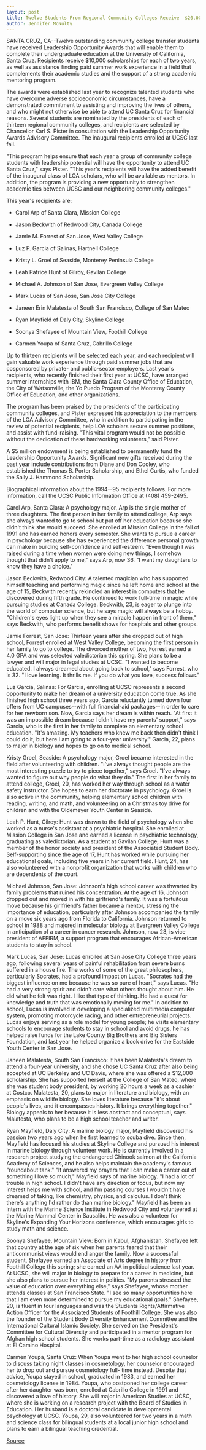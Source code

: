 ```yaml
---
layout: post
title: Twelve Students From Regional Community Colleges Receive  $20,000 Scholarships To Attend UC Santa Cruz
author: Jennifer McNulty
---
```


SANTA CRUZ, CA--Twelve outstanding community college transfer  students have received Leadership Opportunity Awards that will  enable them to complete their undergraduate education at the  University of California, Santa Cruz. Recipients receive $10,000  scholarships for each of two years, as well as assistance finding  paid summer work experience in a field that complements their  academic studies and the support of a strong academic mentoring  program.

The awards were established last year to recognize talented  students who have overcome adverse socioeconomic circumstances,  have a demonstrated commitment to assisting and improving the  lives of others, and who might not otherwise be able to attend UC  Santa Cruz for financial reasons. Several students are nominated by  the presidents of each of thirteen regional community colleges, and  recipients are selected by Chancellor Karl S. Pister in consultation  with the Leadership Opportunity Awards Advisory Committee. The  inaugural recipients enrolled at UCSC last fall.

"This program helps ensure that each year a group of  community college students with leadership potential will have the  opportunity to attend UC Santa Cruz," says Pister. "This year's  recipients will have the added benefit of the inaugural class of LOA  scholars, who will be available as mentors. In addition, the program  is providing a new opportunity to strengthen academic ties between  UCSC and our neighboring community colleges."

This year's recipients are:

* Carol Arp of Santa Clara, Mission College

* Jason Beckwith of Redwood City, Canada College

* Jamie M. Forrest of San Jose, West Valley College

* Luz P. Garcia of Salinas, Hartnell College

* Kristy L. Groel of Seaside, Monterey Peninsula College

* Leah Patrice Hunt of Gilroy, Gavilan College

* Michael A. Johnson of San Jose, Evergreen Valley College

* Mark Lucas of San Jose, San Jose City College

* Janeen Erin Malatesta of South San Francisco, College of San Mateo

* Ryan Mayfield of Daly City, Skyline College

* Soonya Shefayee of Mountain View, Foothill College

* Carmen Youpa of Santa Cruz, Cabrillo College

Up to thirteen recipients will be selected each year, and each  recipient will gain valuable work experience through paid summer  jobs that are cosponsored by private- and public-sector  employers. Last year's recipients, who recently finished their first  year at UCSC, have arranged summer internships with IBM, the Santa  Clara County Office of Education, the City of Watsonville, the Yo  Puedo Program of the Monterey County Office of Education, and other  organizations.

The program has been praised by the presidents of the  participating community colleges, and Pister expressed his  appreciation to the members of the LOA Advisory Committee, who in  addition to participating in the review of potential recipients, help  LOA scholars secure summer positions, and assist with fund-raising.  "This vital program would not be possible without the dedication of  these hardworking volunteers," said Pister.

A $5 million endowment is being established to permanently  fund the Leadership Opportunity Awards. Significant new gifts  received during the past year include contributions from Diane and  Don Cooley, who established the Thomas B. Porter Scholarship, and  Ethel Curtis, who funded the Sally J. Hammond Scholarship.

Biographical information about the 1994--95 recipients  follows. For more information, call the UCSC Public Information  Office at (408) 459-2495.

Carol Arp, Santa Clara: A psychology major, Arp is the single mother  of three daughters. The first person in her family to attend college,  Arp says she always wanted to go to school but put off her education  because she didn't think she would succeed. She enrolled at Mission  College in the fall of 1991 and has earned honors every semester.  She wants to pursue a career in psychology because she has  experienced the difference personal growth can make in building  self-confidence and self-esteem. "Even though I was raised during a  time when women were doing new things, I somehow thought that  didn't apply to me," says Arp, now 36. "I want my daughters to know  they have a choice."

Jason Beckwith, Redwood City: A talented magician who has  supported himself teaching and performing magic since he left home  and school at the age of 15, Beckwith recently rekindled an interest  in computers that he discovered during fifth grade. He continued to  work full-time in magic while pursuing studies at Canada College.  Beckwith, 23, is eager to plunge into the world of computer science,  but he says magic will always be a hobby. "Children's eyes light up  when they see a miracle happen in front of them," says Beckwith,  who performs benefit shows for hospitals and other groups.

Jamie Forrest, San Jose: Thirteen years after she dropped out of high  school, Forrest enrolled at West Valley College, becoming the first  person in her family to go to college. The divorced mother of two,  Forrest earned a 4.0 GPA and was selected valedictorian this spring.  She plans to be a lawyer and will major in legal studies at UCSC. "I  wanted to become educated. I always dreamed about going back to  school," says Forrest, who is 32. "I love learning. It thrills me. If you  do what you love, success follows."

Luz Garcia, Salinas: For Garcia, enrolling at UCSC represents a  second opportunity to make her dream of a university education  come true. As she finished high school three years ago, Garcia  reluctantly turned down four offers from UC campuses--with full  financial-aid packages--in order to care for her newborn son. Now,  Garcia says her dream is within reach. "At first it was an impossible  dream because I didn't have my parents' support," says Garcia, who is  the first in her family to complete an elementary school education.  "It's amazing. My teachers who knew me back then didn't think I  could do it, but here I am going to a four-year university." Garcia,  22, plans to major in biology and hopes to go on to medical school.

Kristy Groel, Seaside: A psychology major, Groel became interested  in the field after volunteering with children. "I've always thought  people are the most interesting puzzle to try to piece together,"  says Groel. "I've always wanted to figure out why people do what  they do." The first in her family to attend college, Groel, 20, has  worked her way through school as a water safety instructor. She  hopes to earn her doctorate in psychology. Groel is also active in the  community, helping elementary school children with reading,  writing, and math, and volunteering on a Christmas toy drive for  children and with the Oldemeyer Youth Center in Seaside.

Leah P. Hunt, Gilroy: Hunt was drawn to the field of psychology when  she worked as a nurse's assistant at a psychiatric hospital. She  enrolled at Mission College in San Jose and earned a license in  psychiatric technology, graduating as valedictorian. As a student at  Gavilan College, Hunt was a member of the honor society and  president of the Associated Student Body. Self-supporting since the  age of 17, Hunt has worked while pursuing her educational goals,  including five years in her current field. Hunt, 24, has also  volunteered with a nonprofit organization that works with children  who are dependents of the court.

Michael Johnson, San Jose: Johnson's high school career was  thwarted by family problems that ruined his concentration. At the  age of 16, Johnson dropped out and moved in with his girlfriend's  family. It was a fortuitous move because his girlfriend's father  became a mentor, stressing the importance of education,  particularly after Johnson accompanied the family on a move six  years ago from Florida to California. Johnson returned to school in  1988 and majored in molecular biology at Evergreen Valley College  in anticipation of a career in cancer research. Johnson, now 23, is  vice president of AFFIRM, a support program that encourages  African-American students to stay in school.

Mark Lucas, San Jose: Lucas enrolled at San Jose City College three  years ago, following several years of painful rehabilitation from  severe burns suffered in a house fire. The works of some of the great  philosophers, particularly Socrates, had a profound impact on Lucas.  "Socrates had the biggest influence on me because he was so pure of  heart," says Lucas. "He had a very strong spirit and didn't care what  others thought about him. He did what he felt was right. I like that  type of thinking. He had a quest for knowledge and truth that was  emotionally moving for me." In addition to school, Lucas is involved  in developing a specialized multimedia computer system, promoting  motorcycle racing, and other entrepreneurial projects. Lucas enjoys  serving as a role model for young people; he visits elementary  schools to encourage students to stay in school and avoid drugs, he  has helped raise funds for the Lake County Big Brothers and Big  Sisters Foundation, and last year he helped organize a book drive for  the Eastside Youth Center in San Jose.

Janeen Malatesta, South San Francisco: It has been Malatesta's dream  to attend a four-year university, and she chose UC Santa Cruz after  also being accepted at UC Berkeley and UC Davis, where she was  offered a $12,000 scholarship. She has supported herself at the  College of San Mateo, where she was student body president, by  working 20 hours a week as a cashier at Costco. Malatesta, 20, plans  to major in literature and biology, with an emphasis on wildlife  biology. She loves literature because "it's about people's lives, and it  encompasses history. It brings everything together." Biology  appeals to her because it is less abstract and conceptual, says  Malatesta, who plans to be a high school teacher and writer.

Ryan Mayfield, Daly City: A marine biology major, Mayfield  discovered his passion two years ago when he first learned to scuba  dive. Since then, Mayfield has focused his studies at Skyline College  and pursued his interest in marine biology through volunteer work.  He is currently involved in a research project studying the  endangered Chinook salmon at the California Academy of Sciences,  and he also helps maintain the academy's famous "roundabout tank."  "It answered my prayers that I can make a career out of something I  love so much," Mayfield says of marine biology. "I had a lot of trouble  in high school. I didn't have any direction or focus, but now my  interest helps me with school, and I'm passing courses I wouldn't  have dreamed of taking, like chemistry, physics, and calculus. I don't  think there's anything I'd rather do than marine biology." Mayfield  has been an intern with the Marine Science Institute in Redwood City  and volunteered at the Marine Mammal Center in Sausalito. He was  also a volunteer for Skyline's Expanding Your Horizons conference,  which encourages girls to study math and science.

Soonya Shefayee, Mountain View: Born in Kabul, Afghanistan,  Shefayee left that country at the age of six when her parents feared  that their anticommunist views would end anger the family. Now a  successful student, Shefayee earned an Associate of Arts degree in  history from Foothill College this spring; she earned an AA in  political science last year. At UCSC, she will major in biology to  prepare for a career in medicine, but she also plans to pursue her  interest in politics. "My parents stressed the value of education over  everything else," says Shefayee, whose mother attends classes at  San Francisco State. "I see so many opportunities here that I am even  more determined to pursue my educational goals." Shefayee, 20, is  fluent in four languages and was the Students Rights/Affirmative  Action Officer for the Associated Students of Foothill College. She  was also the founder of the Student Body Diversity Enhancement  Committee and the International Cultural Islamic Society. She  served on the President's Committee for Cultural Diversity and  participated in a mentor program for Afghan high school students.  She works part-time as a radiology assistant at El Camino Hospital.

Carmen Youpa, Santa Cruz: When Youpa went to her high school  counselor to discuss taking night classes in cosmetology, her  counselor encouraged her to drop out and pursue cosmetology full- time instead. Despite that advice, Youpa stayed in school, graduated  in 1983, and earned her cosmetology license in 1984. Youpa, who  postponed her college career after her daughter was born, enrolled  at Cabrillo College in 1991 and discovered a love of history. She will  major in American Studies at UCSC, where she is working on a  research project with the Board of Studies in Education. Her husband  is a doctoral candidate in developmental psychology at UCSC. Youpa,  29, also volunteered for two years in a math and science class for  bilingual students at a local junior high school and plans to earn a  bilingual teaching credential.

[Source](http://www1.ucsc.edu/news_events/press_releases/archive/93-94/06-94/063094-Leadership_Opportun.html "Permalink to 063094-Leadership_Opportun")
